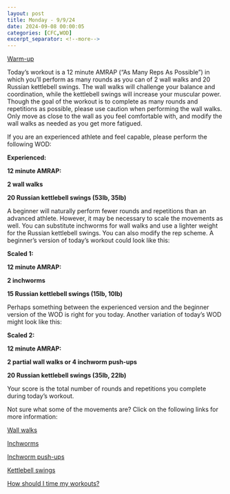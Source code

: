 ```yaml
---
layout: post
title: Monday - 9/9/24
date: 2024-09-08 00:00:05
categories: [CFC,WOD]
excerpt_separator: <!--more-->
---
```

[Warm-up](https://communityfitnessclub.wixsite.com/website/post/basic-full-body-warm-up)

Today’s workout is a 12 minute AMRAP (“As Many Reps As Possible”) in which you’ll perform as many rounds as you can of 2 wall walks and 20 Russian kettlebell swings. The wall walks will challenge your balance and coordination, while the kettlebell swings will increase your muscular power. Though the goal of the workout is to complete as many rounds and repetitions as possible, please use caution when performing the wall walks. Only move as close to the wall as you feel comfortable with, and modify the wall walks as needed as you get more fatigued.

If you are an experienced athlete and feel capable, please perform the following WOD:

**Experienced:**

**12 minute AMRAP:**

**2 wall walks**

**20 Russian kettlebell swings (53lb, 35lb)**
<!--more-->

A beginner will naturally perform fewer rounds and repetitions than an advanced athlete. However, it may be necessary to scale the movements as well. You can substitute inchworms for wall walks and use a lighter weight for the Russian kettlebell swings. You can also modify the rep scheme. A beginner’s version of today’s workout could look like this:

**Scaled 1:**

**12 minute AMRAP:**

**2 inchworms**

**15 Russian kettlebell swings (15lb, 10lb)**

Perhaps something between the experienced version and the beginner version of the WOD is right for you today. Another variation of today’s WOD might look like this:

**Scaled 2:**

**12 minute AMRAP:**

**2 partial wall walks or 4 inchworm push-ups**

**20 Russian kettlebell swings (35lb, 22lb)**

Your score is the total number of rounds and repetitions you complete during today’s workout.

Not sure what some of the movements are? Click on the following links for more information:

[Wall walks](https://communityfitnessclub.wixsite.com/website/post/wall-walks)

[Inchworms](https://communityfitnessclub.wixsite.com/website/post/inchworms)

[Inchworm push-ups](https://communityfitnessclub.wixsite.com/website/post/inchworm-push-ups)

[Kettlebell swings](https://communityfitnessclub.wixsite.com/website/post/kettlebell-swings)

[How should I time my workouts?](https://communityfitnessclub.wixsite.com/website/post/how-should-i-time-my-workouts)
